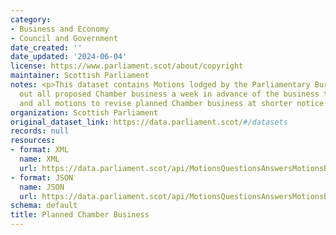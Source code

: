 ```yaml
---
category:
- Business and Economy
- Council and Government
date_created: ''
date_updated: '2024-06-04'
license: https://www.parliament.scot/about/copyright
maintainer: Scottish Parliament
notes: <p>This dataset contains Motions lodged by the Parliamentary Bureau that sets
  out all proposed Chamber business a week in advance of the business taking place,
  and all motions to revise planned Chamber business at shorter notice.</p>
organization: Scottish Parliament
original_dataset_link: https://data.parliament.scot/#/datasets
records: null
resources:
- format: XML
  name: XML
  url: https://data.parliament.scot/api/MotionsQuestionsAnswersMotionsBusiness?motionfilter=programme
- format: JSON
  name: JSON
  url: https://data.parliament.scot/api/MotionsQuestionsAnswersMotionsBusiness?motionfilter=programme
schema: default
title: Planned Chamber Business
---
```

